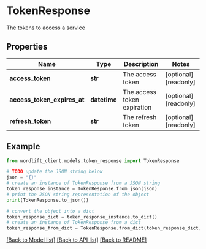 # TokenResponse

The tokens to access a service

## Properties

Name | Type | Description | Notes
------------ | ------------- | ------------- | -------------
**access_token** | **str** | The access token | [optional] [readonly] 
**access_token_expires_at** | **datetime** | The access token expiration | [optional] [readonly] 
**refresh_token** | **str** | The refresh token | [optional] [readonly] 

## Example

```python
from wordlift_client.models.token_response import TokenResponse

# TODO update the JSON string below
json = "{}"
# create an instance of TokenResponse from a JSON string
token_response_instance = TokenResponse.from_json(json)
# print the JSON string representation of the object
print(TokenResponse.to_json())

# convert the object into a dict
token_response_dict = token_response_instance.to_dict()
# create an instance of TokenResponse from a dict
token_response_from_dict = TokenResponse.from_dict(token_response_dict)
```
[[Back to Model list]](../README.md#documentation-for-models) [[Back to API list]](../README.md#documentation-for-api-endpoints) [[Back to README]](../README.md)


